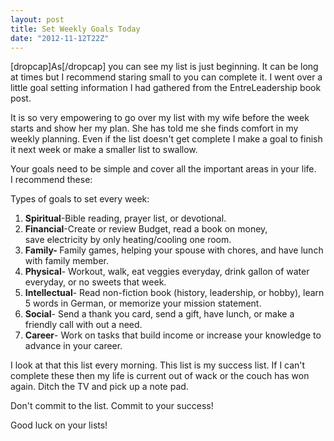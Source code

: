 ```yaml
---
layout: post
title: Set Weekly Goals Today
date: "2012-11-12T22Z"
---
```


[dropcap]As[/dropcap] you can see my list is just beginning. It can be long at times but I recommend staring small to you can complete it. I went over a little goal setting information I had gathered from the EntreLeadership book post.

It is so very empowering to go over my list with my wife before the week starts and show her my plan. She has told me she finds comfort in my weekly planning. Even if the list doesn't get complete I make a goal to finish it next week or make a smaller list to swallow.

Your goals need to be simple and cover all the important areas in your life. I recommend these:

Types of goals to set every week:

<ol>
	<li><strong>Spiritual</strong>-Bible reading, prayer list, or devotional.</li>
	<li><strong>Financial</strong>-Create or review Budget, read a book on money, save electricity by only heating/cooling one room.</li>
	<li><strong>Family</strong><strong>- </strong>Family games, helping your spouse with chores, and have lunch with family member.</li>
	<li><strong>Physical</strong>- Workout, walk, eat veggies everyday, drink gallon of water everyday, or no sweets that week.</li>
	<li><strong>Intellectual</strong>- Read non-fiction book (history, leadership, or hobby), learn 5 words in German, or memorize your mission statement.</li>
	<li><strong>Social</strong>- Send a thank you card, send a gift, have lunch, or make a friendly call with out a need.</li>
	<li><strong>Career</strong>- Work on tasks that build income or increase your knowledge to advance in your career.</li>
</ol>

I look at that this list every morning. This list is my success list. If I can't complete these then my life is current out of wack or the couch has won again. Ditch the TV and pick up a note pad.

Don't commit to the list. Commit to your success!

Good luck on your lists!
